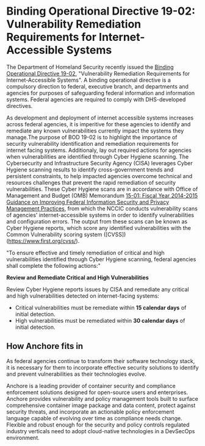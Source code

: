# Binding Operational Directive 19-02: Vulnerability Remediation Requirements for Internet-Accessible Systems

The Department of Homeland Security recently issued the [Binding Operational Directive 19-02](https://cyber.dhs.gov/bod/19-02/#when-do-the-15-and-30-day-clocks-start-for-remediation), "Vulnerability Remediation Requirements for Internet-Accessible Systems". A binding operational directive is a compulsory direction to federal, executive branch, and departments and agencies for purposes of safeguarding federal information and information systems. Federal agencies are required to comply with DHS-developed directives. 

As development and deployment of internet accessible systems increases across federal agencies, it is imperitive for these agencies to identify and remediate any known vulnerabilities currently impact the systems they manage.The purpose of BOD 19-02 is to highlight the importance of security vulnerability identification and remediation requirements for internet facing systems. Additionaly, lay out required actions for agencies when vulnerabilities are identified through Cyber Hygiene scanning. The Cybersecurity and Infrastructure Security Agency (CISA) leverages Cyber Hygiene scanning results to identify cross-government trends and persistent constraints, to help impacted agencies overcome technical and resources challenges that prevent the rapid remediation of security vulnerabilities. These Cyber Hygiene scans are in accordance with Office of Management and Budget (OMB) Memorandum [15-01: Fiscal Year 2014-2015 Guidance on Improving Federal Information Security and Privacy Management Practices](https://www.whitehouse.gov/sites/whitehouse.gov/files/omb/memoranda/2015/m-15-01.pdf), from which the NCCIC conducts vulnerability scans of agencies' internet-accessible systems in order to identify vulnerabilities and configuration errors. The output from these scans can be known as Cyber Hygiene reports, which score any identified vulnerabilities with the Common Vulnerability scoring system ([CVSS])(https://www.first.org/cvss/).

"To ensure effective and timely remediation of critical and high vulnerabilities identified through Cyber Hygiene scanning, federal agencies shall complete the following actions:"

**Review and Remediate Critical and High Vulnerabilities**

Review Cyber Hygiene reports issues by CISA and remediate any critical and high vulnerabilities detected on internet-facing systems:

- Critical vulnerabilities must be remediate within **15 calendar days** of initial detection.
- High vulnerabilities must be remediated within **30 calendar days** of initial detection.

## How Anchore fits in

As federal agencies continue to transform their software technology stack, it is necessary for them to incorporate effective security solutions to identify and prevent vulnerabilities as their technologies evolve.

Anchore is a leading provider of container security and compliance enforcement solutions designed for open-source users and enterprises. Anchore provides vulnerability and policy management tools built to surface comprehensive container image package and data content, protect against security threats, and incorporate an actionable policy enforcement language capable of evolving over time as compliance needs change. Flexible and robust enough for the security and policy controls regulated industry verticals need to adopt cloud-native technologies in a DevSecOps environment. 



